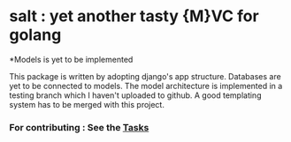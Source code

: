 # salt : yet another tasty {M}VC for golang
*Models is yet to be implemented

This package is written by adopting django's app structure.
Databases are yet to be connected to models. The model architecture is implemented in a testing branch which I haven't
uploaded to github. A good templating system has to be merged with this project.

### For contributing : See the [Tasks](TASKS.md)
